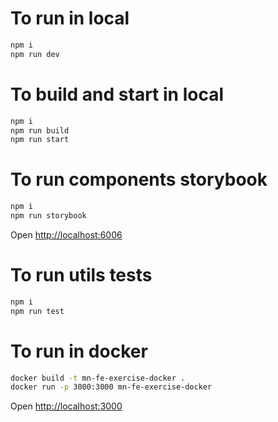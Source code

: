 # To run in local

```sh
npm i
npm run dev
```

# To build and start in local

```sh
npm i
npm run build
npm run start
```

# To run components storybook

```sh
npm i
npm run storybook
```

Open [http://localhost:6006](http://localhost:6006/)

# To run utils tests

```sh
npm i
npm run test
```

# To run in docker

```sh
docker build -t mn-fe-exercise-docker .
docker run -p 3000:3000 mn-fe-exercise-docker
```

Open [http://localhost:3000](http://localhost:3000/)
